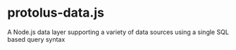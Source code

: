 protolus-data.js
===========

A Node.js data layer supporting a variety of data sources using a single SQL based query syntax
